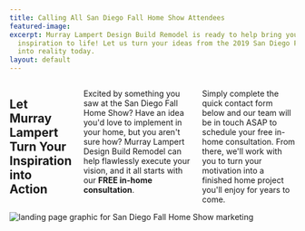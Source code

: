 ```yaml
---
title: Calling All San Diego Fall Home Show Attendees
featured-image: 
excerpt: Murray Lampert Design Build Remodel is ready to help bring your newly-found
  inspiration to life! Let us turn your ideas from the 2019 San Diego Fall Home Show
  into reality today.
layout: default
---
```


<div class="row">
  <div class="medium-5 columns">
    <h2>Let Murray Lampert Turn Your Inspiration into Action</h2>
    <p>Excited by something you saw at the San Diego Fall Home Show? Have an idea you'd love to implement in your home, but you aren't sure how? Murray Lampert Design Build Remodel can help flawlessly execute your vision, and it all starts with our <strong>FREE in-home consultation</strong>.</p>
    <p>Simply complete the quick contact form below and our team will be in touch ASAP to schedule your free in-home consultation. From there, we'll work with you to turn your motivation into a finished home project you'll enjoy for years to come.</p>
  </div>
  <div class="medium-7 columns">
    <img src="https://res.cloudinary.com/zheisey/image/upload/v1566423547/murray-lampert/misc/sd-fall-home-show.png" alt="landing page graphic for San Diego Fall Home Show marketing" title="San Diego Fall Home Show Murray Lmapert Offer">
  </div>
</div>
<!-- Add some spacing between content and quick-contact form -->
<div class="spacing"></div>
